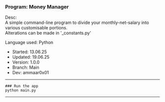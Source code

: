 ### Program: Money Manager 
Desc: <br>
A simple command-line program to divide your monthly-net-salary into various 
customisable portions.<br> 
Alterations can be made in '_constants.py'

Language used: Python

- Started:  13.06.25
- Updated:  19.06.25
- Version:  1.0.0
- Branch:   Main
- Dev:      ammaar0x01

---

```
### Run the app 
python main.py 
```
---
